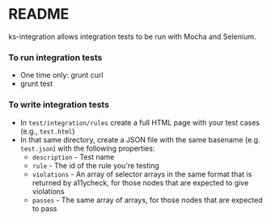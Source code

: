 # README #

ks-integration allows integration tests to be run with Mocha and Selenium.

### To run integration tests ###

* One time only: grunt curl
* grunt test

### To write integration tests ###

* In `test/integration/rules` create a full HTML page with your test cases (e.g., `test.html`)
* In that same directory, create a JSON file with the same basename (e.g. `test.json`) with the following properties:
    * `description` - Test name
    * `rule` - The id of the rule you're testing
    * `violations` - An array of selector arrays in the same format that is returned by a11ycheck, for those nodes that are expected to give violations
    * `passes` - The same array of arrays, for those nodes that are expected to pass